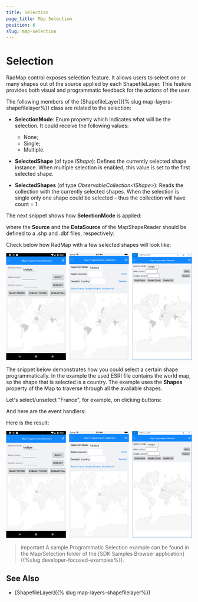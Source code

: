 ```yaml
---
title: Selection
page_title: Map Selection
position: 6
slug: map-selection
---
```


# Selection

RadMap control exposes selection feature. It allows users to select one or many shapes out of the source applied by each ShapefileLayer. This feature provides both visual and programmatic feedback for the actions of the user. 

The following members of the [ShapefileLayer]({% slug map-layers-shapefilelayer%}) class are related to the selection: 

* **SelectionMode**: Enum property which indicates what will be the selection. It could receive the following values:
	* None;
	* Single;
	* Multiple.

* **SelectedShape** (of type *IShape*): Defines the currently selected shape instance. When multiple selection is enabled, this value is set to the first selected shape. 
* **SelectedShapes** (of type *ObservableCollection&lt;IShape&gt;*): Reads the collection with the currently selected shapes. When the selection is single only one shape could be selected – thus the collection will have count = 1. 

The next snippet shows how **SelectionMode** is applied:

<snippet id='map-selection-mode-xaml' />

where the **Source** and the **DataSource** of the MapShapeReader should be defined to a .shp and .dbf files, respectively:

<snippet id='map-selection-settintsource' />

Check below how RadMap with a few selected shapes will look like:

![Map Multiple Selection](images/map_multiple_selection.png)

The snippet below demonstrates how you could select a certain shape programmatically. In the example the used ESRI file contains the world map, so the shape that is selected is a country. The example uses the **Shapes** property of the Map to traverse through all the available shapes.

Let's select/unselect "France", for example, on clicking buttons:

<snippet id='map-selectshapes-xaml' />

And here are the event handlers:

<snippet id='map-selection-runtime-code' />

Here is the result:

![Map Programmatic Selection](images/map_programmatic_selection.png)

>important A sample Programmatic Selection example can be found in the Map/Selection folder of the [SDK Samples Browser application]({%slug developer-focused-examples%}).

## See Also

- [ShapefileLayer]({% slug map-layers-shapefilelayer%})

